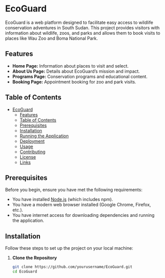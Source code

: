 # EcoGuard

EcoGuard is a web platform designed to facilitate easy access to wildlife conservation adventures in South Sudan. This project provides visitors with information about wildlife, zoos, and parks and allows them to book visits to places like Wau Zoo and Boma National Park.

## Features

- **Home Page:** Information about places to visit and select.
- **About Us Page:** Details about EcoGuard’s mission and impact.
- **Programs Page:** Conservation programs and educational content.
- **Booking Page:** Appointment booking for zoo and park visits.

## Table of Contents

- [EcoGuard](#ecoguard)
  - [Features](#features)
  - [Table of Contents](#table-of-contents)
  - [Prerequisites](#prerequisites)
  - [Installation](#installation)
  - [Running the Application](#running-the-application)
  - [Deployment](#deployment)
  - [Usage](#usage)
  - [Contributing](#contributing)
  - [License](#license)
  - [Links](#links)

## Prerequisites

Before you begin, ensure you have met the following requirements:

- You have installed [Node.js](https://nodejs.org/) (which includes npm).
- You have a modern web browser installed (Google Chrome, Firefox, etc.).
- You have internet access for downloading dependencies and running the application.

## Installation

Follow these steps to set up the project on your local machine:

1. **Clone the Repository**

   ```bash
   git clone https://github.com/yourusername/EcoGuard.git
   cd EcoGuard

